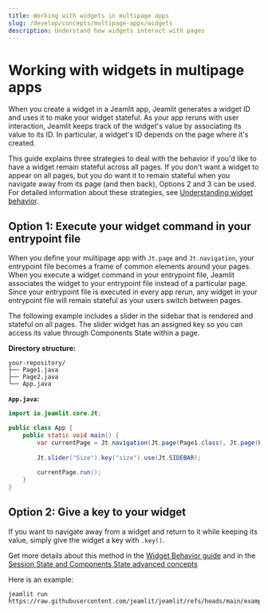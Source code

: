 ```yaml
---
title: Working with widgets in multipage apps
slug: /develop/concepts/multipage-apps/widgets
description: Understand how widgets interact with pages
---
```


# Working with widgets in multipage apps

When you create a widget in a Jeamlit app, Jeamlit generates a widget ID and uses it to make your widget stateful. 
As your app reruns with user interaction, Jeamlit keeps track of the widget's value by associating its value to its ID. 
In particular, a widget's ID depends on the page where it's created. 

This guide explains three strategies to deal with the behavior if you'd like to have a widget remain stateful across 
all pages. If you don't want a widget to appear on all pages, but you do want it to remain stateful when you navigate away 
from its page (and then back), Options 2 and 3 can be used. For detailed information about these strategies, 
see [Understanding widget behavior](/develop/concepts/architecture/widget-behavior).

## Option 1: Execute your widget command in your entrypoint file

When you define your multipage app with `Jt.page` and `Jt.navigation`, your entrypoint file becomes a frame of common 
elements around your pages. When you execute a widget command in your entrypoint file, Jeamlit associates the widget 
to your entrypoint file instead of a particular page. Since your entrypoint file is executed in every app rerun, any 
widget in your entrypoint file will remain stateful as your users switch between pages.

The following example includes a slider in the sidebar that is rendered and stateful on all pages. 
The slider widget has an assigned key so you can access its value through Components State within a page.

**Directory structure:**

```
your-repository/
├── Page1.java
├── Page2.java
└── App.java
```

**`App.java`:**

```java
import io.jeamlit.core.Jt;

public class App {
    public static void main() {
        var currentPage = Jt.navigation(Jt.page(Page1.class), Jt.page(Page2.class)).use();
        
        Jt.slider("Size").key("size").use(Jt.SIDEBAR);
        
        currentPage.run();
    }
}
```

## Option 2: Give a key to your widget

If you want to navigate away from a widget and return to it while keeping its value, 
simply give the widget a key with `.key()`.

Get more details about this method in the [Widget Behavior guide](/develop/concepts/architecture/widget-behavior#widgets-do-not-persist-if-not-rendered-except-if-provided-a-key)
and in the [Session State and Components State advanced concepts](/develop/concepts/architecture/session-state#session-state-and-components-state-association) 

Here is an example:
```
jeamlit run https://raw.githubusercontent.com/jeamlit/jeamlit/refs/heads/main/examples/WidgetPersistenceMultiPage.java
```
